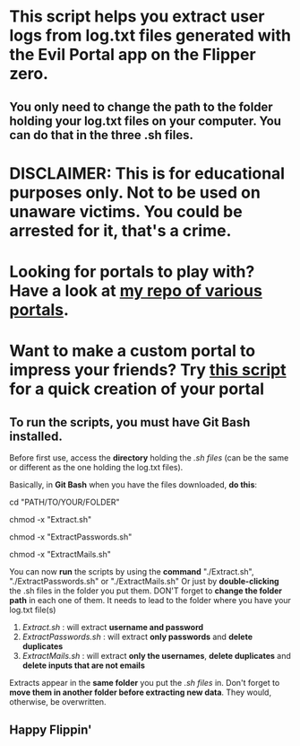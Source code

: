 # This script helps you extract user logs from log.txt files generated with the Evil Portal app on the Flipper zero.
## You only need to change the path to the folder holding your log.txt files on your computer. You can do that in the three .sh files.

# DISCLAIMER: This is for educational purposes only. Not to be used on unaware victims. You could be arrested for it, that's a crime.

# Looking for portals to play with? Have a look at [my repo of various portals](https://github.com/FlippieHacks/FlipperZeroEuropeanPortals/tree/main).
# Want to make a custom portal to impress your friends? Try [this script](https://github.com/FlippieHacks/EvilPortalGenerator) for a quick creation of your portal

## To run the scripts, you must have Git Bash installed. 
Before first use, access the **directory** holding the *.sh files* (can be the same or different as the one holding the log.txt files). 

Basically, in **Git Bash** when you have the files downloaded, **do this**:

cd "PATH/TO/YOUR/FOLDER"

chmod -x "Extract.sh"

chmod -x "ExtractPasswords.sh"

chmod -x "ExtractMails.sh"

You can now **run** the scripts by using the **command** "./Extract.sh", "./ExtractPasswords.sh" or "./ExtractMails.sh"
Or just by **double-clicking** the .sh files in the folder you put them.
DON'T forget to **change the folder path** in each one of them. It needs to lead to the folder where you have your log.txt file(s)


1. *Extract.sh* : will extract **username and password**
2. *ExtractPasswords.sh* : will extract **only passwords** and **delete duplicates**
3. *ExtractMails.sh* : will extract **only the usernames**, **delete duplicates** and **delete inputs that are not emails**

Extracts appear in the **same folder** you put the *.sh files* in. Don't forget to **move them in another folder before extracting new data**. They would, otherwise, be overwritten.

## Happy Flippin'
